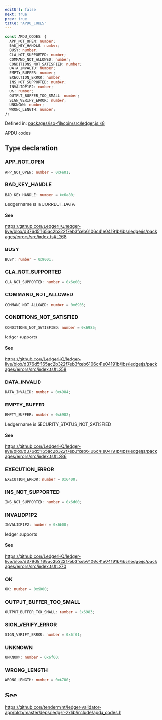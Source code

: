 ```yaml
---
editUrl: false
next: true
prev: true
title: "APDU_CODES"
---
```


```ts
const APDU_CODES: {
  APP_NOT_OPEN: number;
  BAD_KEY_HANDLE: number;
  BUSY: number;
  CLA_NOT_SUPPORTED: number;
  COMMAND_NOT_ALLOWED: number;
  CONDITIONS_NOT_SATISFIED: number;
  DATA_INVALID: number;
  EMPTY_BUFFER: number;
  EXECUTION_ERROR: number;
  INS_NOT_SUPPORTED: number;
  INVALIDP1P2: number;
  OK: number;
  OUTPUT_BUFFER_TOO_SMALL: number;
  SIGN_VERIFY_ERROR: number;
  UNKNOWN: number;
  WRONG_LENGTH: number;
};
```

Defined in: [packages/iso-filecoin/src/ledger.js:48](https://github.com/hugomrdias/filecoin/blob/785c3411e0df74cabd3b2718e9d4a52c466ba914/packages/iso-filecoin/src/ledger.js#L48)

APDU codes

## Type declaration

### APP\_NOT\_OPEN

```ts
APP_NOT_OPEN: number = 0x6e01;
```

### BAD\_KEY\_HANDLE

```ts
BAD_KEY_HANDLE: number = 0x6a80;
```

Ledger name is INCORRECT_DATA

#### See

https://github.com/LedgerHQ/ledger-live/blob/d376d5f165ac2b322f7eb3fceb6106c41e04191b/libs/ledgerjs/packages/errors/src/index.ts#L268

### BUSY

```ts
BUSY: number = 0x9001;
```

### CLA\_NOT\_SUPPORTED

```ts
CLA_NOT_SUPPORTED: number = 0x6e00;
```

### COMMAND\_NOT\_ALLOWED

```ts
COMMAND_NOT_ALLOWED: number = 0x6986;
```

### CONDITIONS\_NOT\_SATISFIED

```ts
CONDITIONS_NOT_SATISFIED: number = 0x6985;
```

ledger supports

#### See

https://github.com/LedgerHQ/ledger-live/blob/d376d5f165ac2b322f7eb3fceb6106c41e04191b/libs/ledgerjs/packages/errors/src/index.ts#L258

### DATA\_INVALID

```ts
DATA_INVALID: number = 0x6984;
```

### EMPTY\_BUFFER

```ts
EMPTY_BUFFER: number = 0x6982;
```

Ledger name is SECURITY_STATUS_NOT_SATISFIED

#### See

https://github.com/LedgerHQ/ledger-live/blob/d376d5f165ac2b322f7eb3fceb6106c41e04191b/libs/ledgerjs/packages/errors/src/index.ts#L286

### EXECUTION\_ERROR

```ts
EXECUTION_ERROR: number = 0x6400;
```

### INS\_NOT\_SUPPORTED

```ts
INS_NOT_SUPPORTED: number = 0x6d00;
```

### INVALIDP1P2

```ts
INVALIDP1P2: number = 0x6b00;
```

ledger supports

#### See

https://github.com/LedgerHQ/ledger-live/blob/d376d5f165ac2b322f7eb3fceb6106c41e04191b/libs/ledgerjs/packages/errors/src/index.ts#L270

### OK

```ts
OK: number = 0x9000;
```

### OUTPUT\_BUFFER\_TOO\_SMALL

```ts
OUTPUT_BUFFER_TOO_SMALL: number = 0x6983;
```

### SIGN\_VERIFY\_ERROR

```ts
SIGN_VERIFY_ERROR: number = 0x6f01;
```

### UNKNOWN

```ts
UNKNOWN: number = 0x6f00;
```

### WRONG\_LENGTH

```ts
WRONG_LENGTH: number = 0x6700;
```

## See

https://github.com/tendermint/ledger-validator-app/blob/master/deps/ledger-zxlib/include/apdu_codes.h
